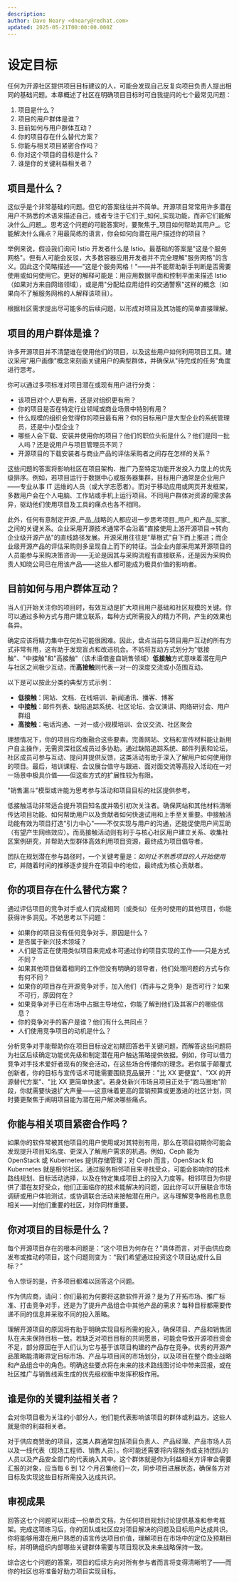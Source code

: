 ```yaml
---
description:
author: Dave Neary <dneary@redhat.com>
updated: 2025-05-21T00:00:00.000Z
---
```


# 设定目标

任何为开源社区提供项目目标建议的人，可能会发现自己反复向项目负责人提出相同的基础问题。本章概述了社区在明确项目目标时可自我提问的七个最常见问题：

1. 项目是什么？
1. 项目的用户群体是谁？
1. 目前如何与用户群体互动？
1. 你的项目存在什么替代方案？
1. 你能与相关项目紧密合作吗？
1. 你对这个项目的目标是什么？
1. 谁是你的关键利益相关者？

## 项目是什么？

这似乎是个非常基础的问题。但它的答案往往并不简单。开源项目常常用许多潜在用户不熟悉的术语来描述自己，或者专注于它们于_如何_实现功能，而非它们能解决什么_问题_。思考这个问题的可能答案时，要聚焦于_项目如何帮助其用户_。它能解决什么痛点？用最简练的语言，你会如何向潜在用户描述你的项目？

举例来说，假设我们询问 Istio 开发者什么是 Istio。最基础的答案是"这是个服务网格"。但有人可能会反驳，大多数容器应用开发者并不完全理解"服务网格"的含义。因此这个简略描述——"这是个服务网格！"——并不能帮助新手判断是否需要使用或如何使用它。更好的解释可能是：用应用数据平面和控制平面来描述 Istio（如果对方来自网络领域），或是用"分配给应用组件的交通警察"这样的概念（如果向不了解服务网格的人解释该项目）。

根据社区需求提出尽可能多的后续问题，以形成对项目及其功能的简单直接理解。

## 项目的用户群体是谁？

许多开源项目并不清楚谁在使用他们的项目，以及这些用户如何利用项目工具。建议采用"用户画像"概念来刻画关键用户的典型群体，并确保从"待完成的任务"角度进行思考。

你可以通过多项标准对项目潜在或现有用户进行分类：

* 该项目对个人更有用，还是对组织更有用？
* 你的项目是否在特定行业领域或商业场景中特别有用？
* 什么规模的组织会觉得你的项目最有用？你的目标用户是大型企业的系统管理员，还是中小型企业？
* 哪些人会下载、安装并使用你的项目？他们的职位头衔是什么？他们是同一批人吗？还是说用户与项目管理员不同？
* 开源项目的下载安装者与商业产品的评估采购者之间存在怎样的关系？

这些问题的答案将影响社区在项目架构、推广乃至特定功能开发投入力度上的优先级排序。例如，若项目运行于数据中心或服务器集群，目标用户通常是企业用户——专业从事 IT 运维的人员（或大学志愿者）。而对于移动应用或网页开发框架，多数用户会在个人电脑、工作站或手机上运行项目。不同用户群体对资源的需求各异，驱动他们使用项目及工具的痛点也各不相同。

此外，任何有意制定开源_产品_战略的人都应进一步思考项目_用户_和产品_买家_之间的关键关系。企业采用开源技术通常不会沿着"直接使用上游开源项目→转向企业级开源产品"的直线路径发展。开源采用往往是"草根式"自下而上推进；而企业级开源产品的评估采购则多呈现自上而下的特征。当企业内部采用某开源项目的人员能参与采购决策咨询——无论是因其与采购流程有直接联系，还是因为采购负责人知晓公司已在用该产品——这些人都可能成为极具价值的影响者。

## 目前如何与用户群体互动？

当人们开始关注你的项目时，有效互动是扩大项目用户基础和社区规模的关键。你可以通过多种方式与用户建立联系，每种方式所需投入的精力不同，产生的效果也各异。

确定应该将精力集中在何处可能很困难。因此，盘点当前与项目用户互动的所有方式非常有用，这有助于发现盲点和改进机会。不妨将互动方式划分为"低接触"、"中接触"和"高接触"（该术语借鉴自销售领域）**低接触**方式意味着潜在用户与社区之间极少互动，而**高接触**则代表一对一的深度交流或小范围互动。

以下是可以按此分类的典型方式示例：

* **低接触**：网站、文档、在线培训、新闻通讯、播客、博客
* **中接触**：邮件列表、缺陷追踪系统、社区论坛、会议演讲、网络研讨会、用户群组
* **高接触**：电话沟通、一对一或小规模培训、会议交流、社区聚会

理想情况下，你的项目应均衡融合这些要素。完善网站、文档和宣传材料能让新用户自主操作，无需资深社区成员过多协助。通过缺陷追踪系统、邮件列表和论坛，社区成员可参与互动、提问并提供反馈，这类活动有助于深入了解用户如何使用你的项目。最后，培训课程、会议展台值守与跟进、面对面交流等高投入活动在一对一场景中极具价值——但这些方式的扩展性较为有限。

"销售漏斗"模型或许能为思考参与活动和项目目标的社区提供参考。

低接触活动非常适合提升项目知名度并吸引初次关注者。确保网站和其他材料清晰传达项目功能、如何帮助用户以及贡献者如何快速试用和上手至关重要。中接触活动能有效为项目打造"引力中心"——不仅实现与用户的沟通，还能促使用户间互助（有望产生网络效应）。而高接触活动则有利于与核心社区用户建立关系、收集社区案例研究，并帮助大型群体高效利用项目资源，最终成为项目倡导者。

团队在规划潜在参与路径时，一个关键考量是：_如何让不熟悉项目的人开始使用它_，并随着时间的推移逐步提升在项目中的地位，最终成为核心贡献者。

## 你的项目存在什么替代方案？

通过评估项目的竞争对手或人们完成相同（或类似）任务时使用的其他项目，你能获得许多洞见。不妨思考以下问题：

* 如果你的项目没有任何竞争对手，原因是什么？
* 是否属于新兴技术领域？
* 人们是否正在使用类似项目来完成本可通过你的项目实现的工作——只是方式不同？
* 如果其他项目做着相同的工作但没有明确的领导者，他们处理问题的方式与你有何不同？
* 如果你的项目存在开源竞争对手，加入他们（而非与之竞争）是否可行？如果不可行，原因何在？
* 如果竞争对手已在市场中占据主导地位，你能了解到他们及其客户的哪些信息？
* 你的竞争对手的客户是谁？他们有什么共同点？
* 人们使用竞争项目的动机是什么？

分析竞争对手能帮助你在项目目标设定初期回答若干关键问题，而解答这些问题将为社区后续确定功能优先级和制定潜在用户触达策略提供依据。例如，你可以借力竞争对手技术爱好者现有的聚会活动，在这些场合传播你的理念。若你属于颠覆式创新者，你的目标与宣传话术可能需要围绕竞品展开："比 XX 更便宜"、"XX 的开源替代方案"、"比 XX 更简单快速"。若身处新兴市场且项目正处于"跑马圈地"阶段，你就需要快速扩大声量——这意味着更高的营销预算或更激进的社区计划，同时要更聚焦于阐明项目能为潜在用户解决哪些痛点。

## 你能与相关项目紧密合作吗？

如果你的软件常被其他项目的用户使用或对其特别有用，那么在项目初期你可能会发现提升项目知名度、更深入了解用户需求的机遇。例如，Ceph 能为 OpenStack 或 Kubernetes 提供存储管理；对 Ceph 而言，OpenStack 和 Kubernetes 就是相邻社区。通过服务相邻项目来寻找受众，可能会影响你的技术路线规划、目标活动选择，以及在特定集成项目上的投入力度等。相邻项目为你提供了潜在友好受众，他们正面临你的技术能解决的问题，因此你可以开展联合市场调研或用户体验测试，或协调联合活动来接触潜在用户。这与理解竞争格局也息息相关——对他们重要的社区，对你同样重要。

## 你对项目的目标是什么？

每个开源项目存在的根本问题是：“这个项目为何存在？”具体而言，对于由供应商发布或推动的项目，这个问题则变为：“我们希望通过投资这个项目达成什么目标？”

令人惊讶的是，许多项目都难以回答这个问题。

作为供应商，请问：你们最初为何要将这款软件开源？是为了开拓市场、推广标准、打击竞争对手，还是为了提升产品组合中其他产品的需求？每种目标都需要传递不同的信息并采取不同的投入策略。

理解开源项目的原因将有助于明确实现目标所需的投入，确保项目、产品和销售团队在未来保持目标一致。若缺乏对项目目标的共同愿景，可能会导致开源项目资金不足，部分原因在于人们认为它与基于该项目构建的产品存在竞争。优秀的开源产品策略能清晰界定目标市场、产品与项目间的市场划分，以及项目在整个商业战略和产品组合中的角色。明确这些要点将在未来的技术路线图讨论中带来回报，或在社区推广与销售线索生成的优先级权衡中发挥积极作用。

## 谁是你的关键利益相关者？

会对你项目极为关注的小部分人，他们能代表影响该项目的群体或利益方。这些人就是你的利益相关者。

对于供应商赞助的项目，这类人群通常包括项目负责人、产品经理、产品市场人员以及一线代表（现场工程师、销售人员）。你可能还需要将内容服务或支持团队的人员以及产品安全部门的代表纳入其中。这个群体就是你为利益相关方评审会需要汇报的对象，应当每 6 到 12 个月召集他们一次，同步项目进展状态，确保各方对目标及实现这些目标所需投入达成共识。

## 审视成果

回答这七个问题可以形成一份单页文档，为任何项目规划讨论提供基准和参考框架。完成这项练习后，你的团队或社区应对项目解决的问题及目标用户达成共识。你将能够用潜在用户熟悉的语言传达项目价值，理解项目在市场中的定位及预期目标，并明确组织内部哪些关键群体需要与项目现状及未来战略保持一致。

综合这七个问题的答案，项目的后续方向对所有参与者而言将变得清晰明了——而你的社区也将准备好助力项目实现目标。
